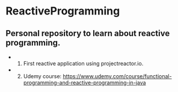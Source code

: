 # ReactiveProgramming

## Personal repository to learn about reactive programming.

- 1) First reactive application using projectreactor.io.
- 2) Udemy course: https://www.udemy.com/course/functional-programming-and-reactive-programming-in-java
